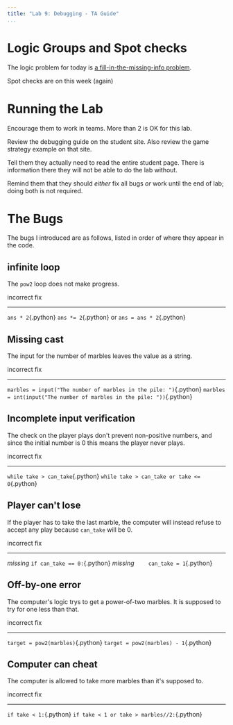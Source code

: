 ```yaml
---
title: "Lab 9: Debugging - TA Guide"
...
```


# Logic Groups and Spot checks

The logic problem for today is [a fill-in-the-missing-info problem](https://docs.google.com/presentation/d/1acfT5e0uJEixfd6ycnsLNRbzlFL1vrEhqalx1VpGlE4/edit?usp=sharing).

Spot checks are on this week (again)

# Running the Lab

Encourage them to work in teams.  More than 2 is OK for this lab.

Review the debugging guide on the student site.
Also review the game strategy example on that site.

Tell them they actually need to read the entire student page.  There is information there they will not be able to do the lab without.

Remind them that they should *either* fix all bugs *or* work until the end of lab; doing both is not required.

# The Bugs

The bugs I introduced are as follows,
listed in order of where they appear in the code.

## infinite loop

The `pow2` loop does not make progress.

incorrect                            fix
------------------------------------ ------------------------------------
`ans * 2`{.python}                   `ans *= 2`{.python} or `ans = ans * 2`{.python}


## Missing cast

The input for the number of marbles leaves the value as a string.

incorrect                                                           fix
-----------------------------------------------------------------   -----------------------------------------------------
`marbles = input("The number of marbles in the pile: ")`{.python}   `marbles = int(input("The number of marbles in the pile: "))`{.python}


## Incomplete input verification

The check on the player plays don't prevent non-positive numbers, and since the initial number is 0 this means the player never plays.

incorrect                           fix
----------------------------------  ---------------------------------------------
`while take > can_take`{.python}    `while take > can_take or take <= 0`{.python}


## Player can't lose

If the player has to take the last marble, the computer will instead refuse to accept any play
because `can_take` will be 0.

incorrect   fix
----------- ----------------------------------------
*missing*   `if can_take == 0:`{.python}
*missing*   `    can_take = 1`{.python}


## Off-by-one error

The computer's logic trys to get a power-of-two marbles.  It is supposed to try for one less than that.

incorrect                           fix
----------------------------------- -------------------------------------
`target = pow2(marbles)`{.python}   `target = pow2(marbles) - 1`{.python}


## Computer can cheat

The computer is allowed to take more marbles than it's supposed to.

incorrect               fix
----------------------- --------------------------------------------
`if take < 1:`{.python} `if take < 1 or take > marbles//2:`{.python}


